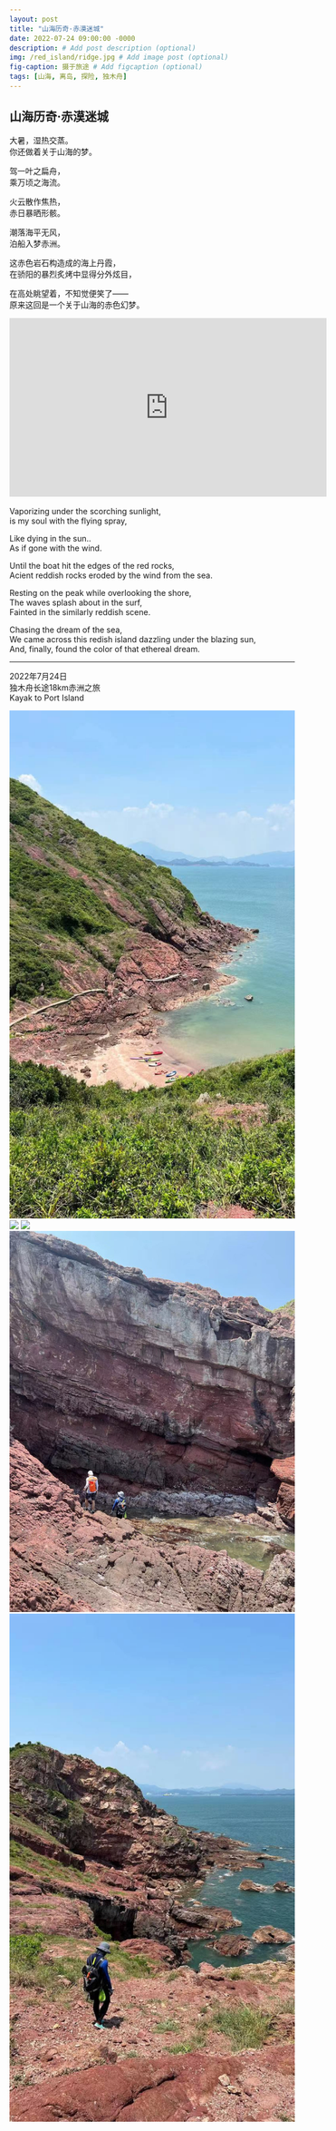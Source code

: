 ```yaml
---
layout: post
title: "山海历奇·赤漠迷城"
date: 2022-07-24 09:00:00 -0000
description: # Add post description (optional)
img: /red_island/ridge.jpg # Add image post (optional)
fig-caption: 摄于旅途 # Add figcaption (optional)
tags: [山海, 离岛, 探险, 独木舟]
---
```



## 山海历奇·赤漠迷城

大暑，湿热交蒸。<br>
你还做着关于山海的梦。<br>

​驾一叶之扁舟，​<br>
乘万顷之海流。<br>

火云散作焦热，<br>
赤日暴晒形骸。<br>

潮落海平无风，<br>
泊船入梦赤洲。<br>

这赤色岩石构造成的海上丹霞，<br>
在骄阳的暴烈炙烤中显得分外炫目，<br>

在高处眺望着，不知觉便笑了—— <br>
原来这回是一个关于山海的赤色幻梦。

<iframe width="560" height="315" src="https://www.youtube.com/embed/Bqdii5UkE0c" title="YouTube video player" frameborder="0" allow="accelerometer; autoplay; clipboard-write; encrypted-media; gyroscope; picture-in-picture" allowfullscreen></iframe>

Vaporizing under the scorching sunlight, <br>
is my soul with the flying spray, <br>

Like dying in the sun.. <br>
As if gone with the wind. <br>

Until the boat hit the edges of the red rocks, <br>
Acient reddish rocks eroded by the wind from the sea.<br>

Resting on the peak while overlooking the shore, <br>
The waves splash about in the surf, <br>
Fainted in the similarly reddish scene. <br>

Chasing the dream of the sea, <br>
We came across this redish island dazzling under the blazing sun, <br>
And, finally, found the color of that ethereal dream. <br>

---
2022年7月24日 <br>
独木舟长途18km赤洲之旅 <br>
Kayak to Port Island

![](/img/red_island/boat.jpg)
![](/img/red_island/horn_boat.jpg)
![](/img/red_island/horn2.jpg)
![](/img/red_island/cave.jpg)
![](/img/red_island/me.jpg)







